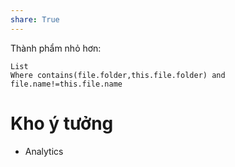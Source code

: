 ```yaml
---
share: True
---
```

Thành phẩm nhỏ hơn:
```dataview
List
Where contains(file.folder,this.file.folder) and file.name!=this.file.name
```

# Kho ý tưởng
- Analytics
